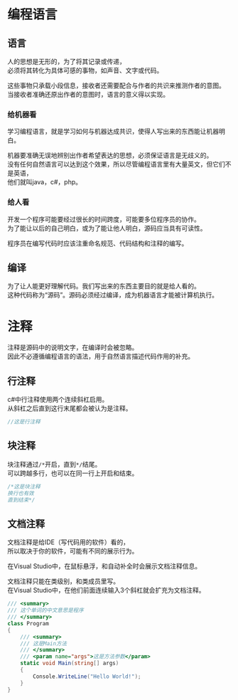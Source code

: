﻿# 编程语言

## 语言

人的思想是无形的，为了将其记录或传递，  
必须将其转化为具体可感的事物，如声音、文字或代码。

这些事物只承载小段信息，接收者还需要配合与作者的共识来推测作者的意图。  
当接收者准确还原出作者的意图时，语言的意义得以实现。

### 给机器看

学习编程语言，就是学习如何与机器达成共识，使得人写出来的东西能让机器明白。

机器要准确无误地辨别出作者希望表达的思想，必须保证语言是无歧义的。  
没有任何自然语言可以达到这个效果，所以尽管编程语言里有大量英文，但它们不是英语，  
他们就叫java，c#，php。

### 给人看

开发一个程序可能要经过很长的时间跨度，可能要多位程序员的协作。  
为了能让以后的自己明白，或为了能让他人明白，源码应当具有可读性。

程序员在编写代码时应该注重命名规范、代码结构和注释的编写。

## 编译

为了让人能更好理解代码。我们写出来的东西主要目的就是给人看的。  
这种代码称为“源码”。源码必须经过编译，成为机器语言才能被计算机执行。

# 注释

注释是源码中的说明文字，在编译时会被忽略。  
因此不必遵循编程语言的语法，用于自然语言描述代码作用的补充。

## 行注释

c#中行注释使用两个连续斜杠启用。  
从斜杠之后直到这行末尾都会被认为是注释。

```csharp
//这是行注释
```

## 块注释

块注释通过`/*`开启，直到`*/`结尾。  
可以跨越多行，也可以在同一行上开启和结束。

```csharp
/*这是块注释
换行也有效
直到结束*/
```

## 文档注释

文档注释是给IDE（写代码用的软件）看的，  
所以取决于你的软件，可能有不同的展示行为。

在Visual Studio中，在鼠标悬浮，和自动补全时会展示文档注释信息。

文档注释只能在类级别，和类成员里写。  
在Visual Studio中，在他们前面连续输入3个斜杠就会扩充为文档注释。

```csharp
/// <summary>
/// 这个单词的中文意思是程序
/// </summary>
class Program
{
	/// <summary>
	/// 这是Main方法
	/// </summary>
	/// <param name="args">这是方法参数</param>
	static void Main(string[] args)
	{
		Console.WriteLine("Hello World!");
	}
}
```